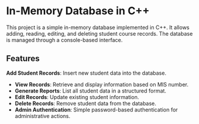 # In-Memory Database in C++

This project is a simple in-memory database implemented in C++. It allows adding, reading, editing, and deleting student course records. The database is managed through a console-based interface.

## Features
**Add Student Records**: Insert new student data into the database.
- **View Records**: Retrieve and display information based on MIS number.
- **Generate Reports**: List all student data in a structured format.
- **Edit Records**: Update existing student information.
- **Delete Records**: Remove student data from the database.
- **Admin Authentication**: Simple password-based authentication for administrative actions.


